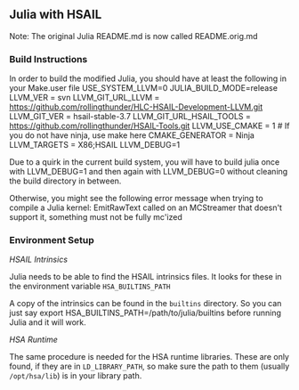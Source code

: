 ## Julia with HSAIL 

Note: The original Julia README.md is now called README.orig.md

### Build Instructions
In order to build the modified Julia, you should have at least the following
in your Make.user file
    USE_SYSTEM_LLVM=0
    JULIA_BUILD_MODE=release
    LLVM_VER = svn
    LLVM_GIT_URL_LLVM = https://github.com/rollingthunder/HLC-HSAIL-Development-LLVM.git
    LLVM_GIT_VER = hsail-stable-3.7
    LLVM_GIT_URL_HSAIL_TOOLS = https://github.com/rollingthunder/HSAIL-Tools.git
    LLVM_USE_CMAKE = 1
    # If you do not have ninja, use make here
    CMAKE_GENERATOR = Ninja
    LLVM_TARGETS = X86;HSAIL
    LLVM_DEBUG=1

Due to a quirk in the current build system, you will have to build julia once with 
    LLVM_DEBUG=1
and then again with
    LLVM_DEBUG=0
without cleaning the build directory in between.

Otherwise, you might see the following error message when trying to compile a Julia kernel:
   EmitRawText called on an MCStreamer that doesn't support it,  something must not be fully mc'ized 

### Environment Setup

*HSAIL Intrinsics*

Julia needs to be able to find the HSAIL intrinsics files.
It looks for these in the environment variable
    `HSA_BUILTINS_PATH`

A copy of the intrinsics can be found in the `builtins` directory.
So you can just say
    export HSA_BUILTINS_PATH=/path/to/julia/builtins
before running Julia and it will work.

*HSA Runtime*

The same procedure is needed for the HSA runtime libraries.
These are only found, if they are in `LD_LIBRARY_PATH`, so make sure the path to them 
(usually `/opt/hsa/lib`) is in your library path.


